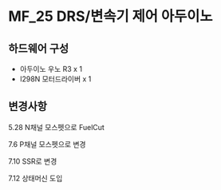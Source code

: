 # MF_25 DRS/변속기 제어 아두이노
## 하드웨어 구성
- 아두이노 우노 R3 x 1
- l298N 모터드라이버 x 1

## 변경사항

5.28 N채널 모스펫으로 FuelCut

7.6 P채널 모스펫으로 변경

7.10 SSR로 변경

7.12 상태머신 도입
